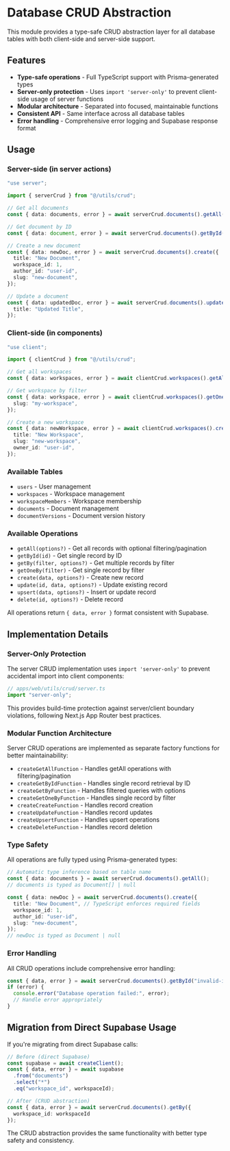 # Database CRUD Abstraction

This module provides a type-safe CRUD abstraction layer for all database tables with both client-side and server-side support.

## Features

- **Type-safe operations** - Full TypeScript support with Prisma-generated types
- **Server-only protection** - Uses `import 'server-only'` to prevent client-side usage of server functions
- **Modular architecture** - Separated into focused, maintainable functions
- **Consistent API** - Same interface across all database tables
- **Error handling** - Comprehensive error logging and Supabase response format

## Usage

### Server-side (in server actions)

```typescript
"use server";

import { serverCrud } from "@/utils/crud";

// Get all documents
const { data: documents, error } = await serverCrud.documents().getAll();

// Get document by ID
const { data: document, error } = await serverCrud.documents().getById("doc-id");

// Create a new document
const { data: newDoc, error } = await serverCrud.documents().create({
  title: "New Document",
  workspace_id: 1,
  author_id: "user-id",
  slug: "new-document",
});

// Update a document
const { data: updatedDoc, error } = await serverCrud.documents().update("doc-id", {
  title: "Updated Title",
});
```

### Client-side (in components)

```typescript
"use client";

import { clientCrud } from "@/utils/crud";

// Get all workspaces
const { data: workspaces, error } = await clientCrud.workspaces().getAll();

// Get workspace by filter
const { data: workspace, error } = await clientCrud.workspaces().getOneBy({
  slug: "my-workspace",
});

// Create a new workspace
const { data: newWorkspace, error } = await clientCrud.workspaces().create({
  title: "New Workspace",
  slug: "new-workspace",
  owner_id: "user-id",
});
```

### Available Tables

- `users` - User management
- `workspaces` - Workspace management  
- `workspaceMembers` - Workspace membership
- `documents` - Document management
- `documentVersions` - Document version history

### Available Operations

- `getAll(options?)` - Get all records with optional filtering/pagination
- `getById(id)` - Get single record by ID
- `getBy(filter, options?)` - Get multiple records by filter
- `getOneBy(filter)` - Get single record by filter
- `create(data, options?)` - Create new record
- `update(id, data, options?)` - Update existing record
- `upsert(data, options?)` - Insert or update record
- `delete(id, options?)` - Delete record

All operations return `{ data, error }` format consistent with Supabase.

## Implementation Details

### Server-Only Protection

The server CRUD implementation uses `import 'server-only'` to prevent accidental import into client components:

```typescript
// apps/web/utils/crud/server.ts
import "server-only";
```

This provides build-time protection against server/client boundary violations, following Next.js App Router best practices.

### Modular Function Architecture

Server CRUD operations are implemented as separate factory functions for better maintainability:

- `createGetAllFunction` - Handles getAll operations with filtering/pagination
- `createGetByIdFunction` - Handles single record retrieval by ID
- `createGetByFunction` - Handles filtered queries with options
- `createGetOneByFunction` - Handles single record by filter
- `createCreateFunction` - Handles record creation
- `createUpdateFunction` - Handles record updates
- `createUpsertFunction` - Handles upsert operations
- `createDeleteFunction` - Handles record deletion

### Type Safety

All operations are fully typed using Prisma-generated types:

```typescript
// Automatic type inference based on table name
const { data: documents } = await serverCrud.documents().getAll();
// documents is typed as Document[] | null

const { data: newDoc } = await serverCrud.documents().create({
  title: "New Document", // TypeScript enforces required fields
  workspace_id: 1,
  author_id: "user-id",
  slug: "new-document",
});
// newDoc is typed as Document | null
```

### Error Handling

All CRUD operations include comprehensive error handling:

```typescript
const { data, error } = await serverCrud.documents().getById("invalid-id");
if (error) {
  console.error("Database operation failed:", error);
  // Handle error appropriately
}
```

## Migration from Direct Supabase Usage

If you're migrating from direct Supabase calls:

```typescript
// Before (direct Supabase)
const supabase = await createClient();
const { data, error } = await supabase
  .from("documents")
  .select("*")
  .eq("workspace_id", workspaceId);

// After (CRUD abstraction)
const { data, error } = await serverCrud.documents().getBy({
  workspace_id: workspaceId
});
```

The CRUD abstraction provides the same functionality with better type safety and consistency.
